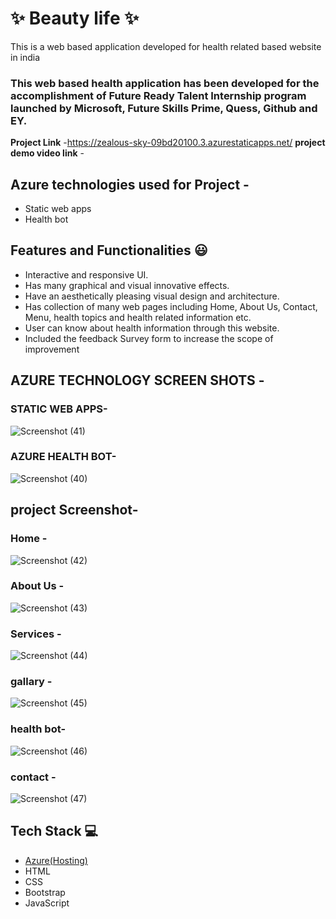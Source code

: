 # ✨ Beauty life ✨

This is a web based application developed for health related based website in india

### This web based health application has been developed for the accomplishment of Future Ready Talent Internship program launched by Microsoft, Future Skills Prime, Quess, Github and EY.


**Project Link** -https://zealous-sky-09bd20100.3.azurestaticapps.net/
**project demo video link** -

## Azure technologies used for Project -

- Static web apps
- Health bot

## Features and Functionalities 😃

- Interactive and responsive UI.
- Has many graphical and visual innovative effects.
- Have an aesthetically pleasing visual design and architecture.
- Has collection of many web pages including Home, About Us, Contact, Menu, health topics and health related information etc.
- User can know about health information through this website.
- Included the feedback Survey form to increase the scope of improvement 


## AZURE TECHNOLOGY SCREEN SHOTS -


### STATIC WEB APPS-


![Screenshot (41)](https://github.com/hemasaivelagalet/health/assets/116558962/1c1f82fa-81d5-46c6-b8bf-7d37ff1c4be8)





### AZURE HEALTH BOT-

![Screenshot (40)](https://github.com/hemasaivelagalet/health/assets/116558962/2cc9f828-9d68-4057-b44d-b6e34f1bd3ef)



## project Screenshot-

### Home -
   ![Screenshot (42)](https://github.com/hemasaivelagalet/health/assets/116558962/6660b507-daba-4ca7-947e-ea4a87b4ef46)


### About Us -
![Screenshot (43)](https://github.com/hemasaivelagalet/health/assets/116558962/ad4a5cfd-5da5-4e5b-bf63-dd3ac465c176)


### Services -

![Screenshot (44)](https://github.com/hemasaivelagalet/health/assets/116558962/0db2b0ae-652f-4276-beca-6cf11ba5f4d6)



### gallary -

![Screenshot (45)](https://github.com/hemasaivelagalet/health/assets/116558962/9e1d820e-6ccb-4f00-b188-c7ef0c3a0b30)



### health bot-

![Screenshot (46)](https://github.com/hemasaivelagalet/health/assets/116558962/ac0f91dd-22d1-4987-b184-141638de1c1a)



### contact -


![Screenshot (47)](https://github.com/hemasaivelagalet/health/assets/116558962/d4e7a78f-2654-4a2d-ba5a-9d50edb01417)



## Tech Stack 💻

- [Azure(Hosting)](https://azure.microsoft.com/en-in/features/azure-portal/)
- HTML
- CSS
- Bootstrap
- JavaScript
